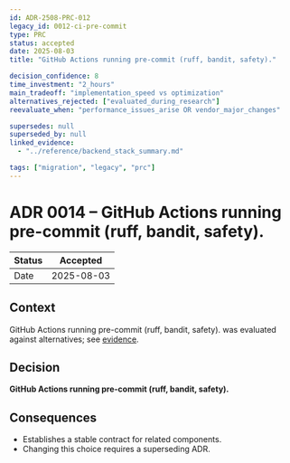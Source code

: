 ```yaml
---
id: ADR-2508-PRC-012
legacy_id: 0012-ci-pre-commit
type: PRC
status: accepted
date: 2025-08-03
title: "GitHub Actions running pre-commit (ruff, bandit, safety)."

decision_confidence: 8
time_investment: "2_hours"
main_tradeoff: "implementation_speed vs optimization"
alternatives_rejected: ["evaluated_during_research"]
reevaluate_when: "performance_issues_arise OR vendor_major_changes"

supersedes: null
superseded_by: null
linked_evidence:
  - "../reference/backend_stack_summary.md"

tags: ["migration", "legacy", "prc"]
---
```


# ADR 0014 – GitHub Actions running pre-commit (ruff, bandit, safety).

| Status | Accepted |
|--------|----------|
| Date   | 2025-08-03 |

## Context
GitHub Actions running pre-commit (ruff, bandit, safety). was evaluated against alternatives; see [evidence](../../.pre-commit-config.yaml).

## Decision
**GitHub Actions running pre-commit (ruff, bandit, safety).**

## Consequences
* Establishes a stable contract for related components.
* Changing this choice requires a superseding ADR.
